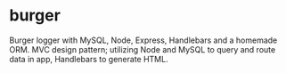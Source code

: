 # burger
 Burger logger with MySQL, Node, Express, Handlebars and a homemade ORM. MVC design pattern; utilizing Node and MySQL to query and route data in app, Handlebars to generate HTML.
